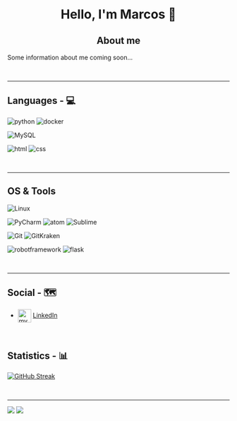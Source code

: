 <h1 align="center">Hello, I'm Marcos 👋</h1>

<h2 align="center">About me</h1>

Some information about me coming soon...

<br/>
<hr>

## Languages - 💻

![python](https://img.shields.io/badge/-python-3776AB?logo=Python&style=for-the-badge&logoColor=white)
![docker](https://img.shields.io/badge/-docker-26689A?logo=docker&style=for-the-badge&logoColor=white)

![MySQL](https://img.shields.io/badge/-MySQL-4479A1?logo=mysql&style=for-the-badge&logoColor=white)

![html](https://img.shields.io/badge/html-E34F26?logo=HTML5&style=for-the-badge&logoColor=white)
![css](https://img.shields.io/badge/css-1572B6?logo=CSS3&style=for-the-badge&logoColor=white)

<br/>

<hr>

## OS & Tools
![Linux](https://img.shields.io/badge/-Linux-FCC624?logo=Linux&style=for-the-badge&logoColor=black)

![PyCharm](https://img.shields.io/badge/pycharm-ECD53F?logo=pycharm&style=for-the-badge&logoColor=black)
![atom](https://img.shields.io/badge/-atom-66595C?logo=Atom&style=for-the-badge&logoColor=white)
![Sublime](https://img.shields.io/badge/-SublimeText-000000?logo=sublimetext&style=for-the-badge&logoColor=yellow)

![Git](https://img.shields.io/badge/-Git-F05032?logo=Git&style=for-the-badge&logoColor=white)
![GitKraken](https://img.shields.io/badge/-gitkraken-179287?logo=gitkraken&style=for-the-badge&logoColor=white)

![robotframework](https://img.shields.io/badge/-robotframework-000000?logo=robotframework&style=for-the-badge&logoColor=white)
![flask](https://img.shields.io/badge/-flask-f2f3f4?logo=Flask&style=for-the-badge&logoColor=black)

<!---<p>
  <img src="https://cdn.jsdelivr.net/gh/devicons/devicon/icons/python/python-original-wordmark.svg", alt="python" width="50" height="50"/>
  <img src="https://upload.wikimedia.org/wikipedia/commons/1/1d/PyCharm_Icon.svg", alt="Pycharm" width="50" height="50"/>
  <img src="https://cdn.jsdelivr.net/gh/devicons/devicon/icons/linux/linux-original.svg", alt="linux" width="50" height="50"/>
  <img src="https://cdn.jsdelivr.net/gh/devicons/devicon/icons/git/git-original-wordmark.svg", alt="git" width="50" height="50"/>
  <img src="https://cdn.jsdelivr.net/gh/devicons/devicon/icons/docker/docker-original-wordmark.svg", alt="docker" width="50" height="50"/>
  <img src="https://cdn.jsdelivr.net/gh/devicons/devicon/icons/flask/flask-original-wordmark.svg", alt="docker" width="50" height="50"/>
</p>--->

<br/>

<hr>

## Social - 🗺️

- <img align="center" src="https://cdn.jsdelivr.net/gh/devicons/devicon/icons/linkedin/linkedin-original.svg" alt="my linkedin" height="auto" width="30"/> [LinkedIn](https://www.linkedin.com/in/marcosmaestroizquierdo/)

<br/>

## Statistics - 📊

<!--- [![QueenKiss's GitHub stats-Dark](https://github-readme-stats.vercel.app/api?username=QueennKiiss&show_icons=true&theme=dark&icon_color=57a8ff&hide_border=true&card_width=400#gh-dark-mode-only)](https://github.com/QueennKiiss/QueennKiiss#gh-dark-mode-only) --->
<!--- [![GitHub Streak](https://streak-stats.demolab.com/?user=QueennKiiss&theme=dark&hide_border=true)](https://git.io/streak-stats) --->
<!--- [![GitHub Streak](https://streak-stats.demolab.com?user=QueennKiiss&theme=darcula&border_radius=5&mode=weekly)](https://git.io/streak-stats) --->
<!---[![GitHub Streak](https://streak-stats.demolab.com?user=QueennKiiss&theme=python-dark&border_radius=5&mode=weekly)](https://git.io/streak-stats)
[![GitHub Streak](https://streak-stats.demolab.com?user=QueennKiiss&theme=gruvbox-duo)](https://git.io/streak-stats) --->
[![GitHub Streak](https://streak-stats.demolab.com?user=QueennKiiss&theme=city-lights)](https://git.io/streak-stats)

<br/>

<hr>

![](https://komarev.com/ghpvc/?username=QueennKiiss&style=flat-square&label=Views)
![](https://badges.pufler.dev/visits/QueennKiiss/QueennKiiss?color=black&logo=github&style=flat-square)
